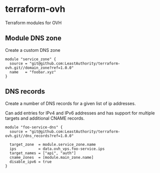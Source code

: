 # terraform-ovh
Terraform modules for OVH


## Module DNS zone

Create a custom DNS zone

```
module "service_zone" {
  source = "git@github.com:LeastAuthority/terraform-ovh.git//domain_zone?ref=1.0.0"
  name   = "foobar.xyz"
}
```

## DNS records 

Create a number of DNS records for a given list of ip addresses.

Can add entries for IPv4 and IPv6 addresses and has support for multiple targets and additional CNAME records.

```
module "foo-service-dns" {
  source = "git@github.com:LeastAuthority/terraform-ovh.git//dns_records?ref=1.0.0"

  target_zone  = module.service_zone.name
  ips          = data.ovh_vps.foo-service.ips
  target_names = ["api", "auth"]
  cname_zones  = [module.main_zone.name]
  disable_ipv6 = true
}
```